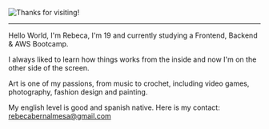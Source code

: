 ![Thanks for visiting!](https://github.com/user-attachments/assets/c60514e2-186f-40b1-a8a0-adb38e305329)

---

Hello World, I'm Rebeca, I'm 19 and currently studying a Frontend, Backend & AWS Bootcamp.

I always liked to learn how things works from the inside and now I'm on the other side of the screen.

Art is one of my passions, from music to crochet, including video games, photography, fashion design and painting.

My english level is good and spanish native.
Here is my contact: rebecabernalmesa@gmail.com
